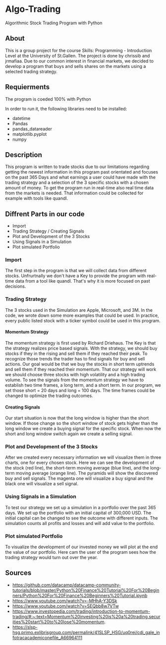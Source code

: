 # Algo-Trading
Algorithmic Stock Trading Program with Python


## About 
This is a group project for the course Skills: Programming - Introduction Level at the University of St.Gallen. The project is done by chrissib and jrmafiaa. Due to our common interest in financial markets, we decided to develop a program that buys and sells shares on the markets using a selected trading strategy.

## Requierments  
The program is coeded 100% with Python

In order to run it, the following libraries need to be installed:    
* datetime
* Pandas
* pandas_datareader
* matplotlib.pyplot
* numpy

## Description

This program is written to trade stocks due to our limitations regarding getting the newest information in this program past orientated and focuses on the past 365 Days and what earnings a user could have made with the trading strategy and a selection of the 3 specific stocks with a chosen amount of money. To get the program run in real-time also real time data from the markets is needed. That information could be collected for example with tools like quandl. 

## Diffrent Parts in our code  
* Import
* Trading Strategy / Creating Signals
* Plot and Development of the 3 Stocks
* Using Signals in a Simulation
* Plot simulated Portfolio


### Import
The first step in the program is that we will collect data from different stocks. Unfrurtnally we don't have a Key to provide the program with real-time data from a tool like quandl. That's why it is more focused on past decisions. 


### Trading Strategy
The 3 stocks used in the Simulation are Apple, Microsoft, and 3M. In the code, we wrote down some more examples that could be used. In practice, every public listed stock with a ticker symbol could be used in this program.


#### Momentum Strategy 
The momentum strategy is first used by Richard Driehaus. The Key is that the strategy realizes price based signals. With the strategy, we should buy stocks if they in the rising and sell them if they reached their peak. To recognize those trends the trader has to find signals for buy and sell actions. Our goal would be that we buy the stocks in short term uptrends and sell them if they reached their momentum. That our strategy will work we should choose three stocks with high volatility and a high trading volume. To see the signals from the momentum strategy we have to establish two time frames, a long term, and a short term. In our program, we set those short = 20 days and long = 100 days. The time frames could be changed to optimize the trading outcomes.

#### Creating Signals
Our start situation is now that the long window is higher than the short window. If those change so the short window of stock gets higher than the long window we create a buying signal for the specific stock. When now the short and long window switch again we create a selling signal. 

### Plot and Development of the 3 Stocks
After we created every necessary information we will visualize them in three charts, one for every chosen stock. Here we can see the development of the stock (red line), the short-term moving average (blue line), and the long-term moving average (orange line). The pyramids will show the discovered buy and sell signals. The magenta one will visualize a buy signal and the black one will visualize a sell signal. 

### Using Signals in a Simulation
To test our strategy we set up a simulation in a portfolio over the past 365 days. We set up the portfolio with an initial capital of 300,000 USD. The initial capital can be changed to see the outcome with different inputs. The simulation counts all profits and losses and will add value to the portfolio.

### Plot simulated Portfolio
To visualize the development of our invested money we will plot at the end the value of our portfolio. Here cam the user of the program sees how the trading strategy would turn out over the year. 
###  
###   
###  
## Sources 

* https://github.com/datacamp/datacamp-community-tutorials/blob/master/Python%20Finance%20Tutorial%20For%20Beginners/Python%20For%20Finance%20Beginners%20Tutorial.ipynb
* https://www.youtube.com/watch?v=-MHhA-Y3DSk
* https://www.youtube.com/watch?v=SEQbb8w7VTw
* https://www.investopedia.com/trading/introduction-to-momentum-trading/#:~:text=Momentum%20investing%20is%20a%20trading,securities%20start%20to%20lose%20momentum.
* https://slsp-hsg.primo.exlibrisgroup.com/permalink/41SLSP_HSG/uq0rei/cdi_gale_infotracacademiconefile_A66964111 
